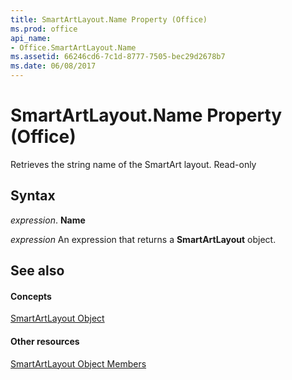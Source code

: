 ```yaml
---
title: SmartArtLayout.Name Property (Office)
ms.prod: office
api_name:
- Office.SmartArtLayout.Name
ms.assetid: 66246cd6-7c1d-8777-7505-bec29d2678b7
ms.date: 06/08/2017
---
```



# SmartArtLayout.Name Property (Office)

Retrieves the string name of the SmartArt layout. Read-only


## Syntax

 _expression_. **Name**

 _expression_ An expression that returns a **SmartArtLayout** object.


## See also


#### Concepts


[SmartArtLayout Object](smartartlayout-object-office.md)
#### Other resources


[SmartArtLayout Object Members](smartartlayout-members-office.md)

